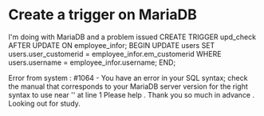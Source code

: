 
# Create a trigger on MariaDB

I'm doing with MariaDB and a problem issued
CREATE TRIGGER upd_check AFTER UPDATE ON employee_infor;
BEGIN
UPDATE users SET users.user_customerid = employee_infor.em_customerid WHERE users.username = employee_infor.username;
END;

Error from system :
#1064 - You have an error in your SQL syntax; check the manual that corresponds to your MariaDB server version for the right syntax to use near '' at line 1
Please help .
Thank you so much in advance .
Looking out for study.

        